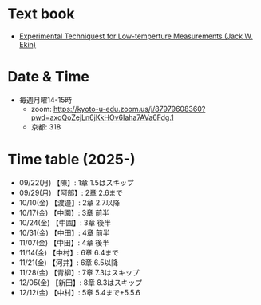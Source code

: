 # Text book
- [Experimental Techniquest for Low-temperture Measurements (Jack W. Ekin)](https://github.com/KU-HEQ/seminar_Ekin/blob/main/LowTempMeasTechniques_Ekin.pdf)

# Date & Time
- 毎週月曜14-15時  
  - zoom: https://kyoto-u-edu.zoom.us/j/87979608360?pwd=axqQoZejLn6jKkHOv6Iaha7AVa6Fdg.1
  - 京都: 318


# Time table (2025-)
- 09/22(月) 【陳】: 1章 1.5はスキップ
- 09/29(月) 【阿部】: 2章 2.6まで
- 10/10(金) 【渡邉】: 2章 2.7以降
- 10/17(金) 【中園】: 3章 前半
- 10/24(金) 【中園】: 3章 後半
- 10/31(金) 【中田】: 4章 前半
- 11/07(金) 【中田】: 4章 後半
- 11/14(金) 【中村】: 6章 6.4まで
- 11/21(金) 【河井】: 6章 6.5以降
- 11/28(金) 【青柳】: 7章 7.3はスキップ
- 12/05(金) 【新田】: 8章 8.3はスキップ
- 12/12(金) 【中村】: 5章 5.4まで+5.5.6
